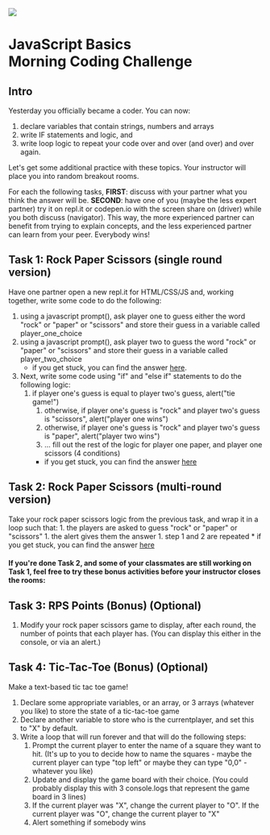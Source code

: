 ![](https://i.imgur.com/hGEeDR1.png)

# JavaScript Basics <br> Morning Coding Challenge

## Intro

Yesterday you officially became a coder. You can now:

1. declare variables that contain strings, numbers and arrays
1. write IF statements and logic, and
1. write loop logic to repeat your code over and over (and over) and over again.

Let's get some additional practice with these topics. Your instructor will place you into random breakout rooms. 

For each the following tasks, <b>FIRST</b>: discuss with your partner what you think the answer will be. 
<b>SECOND</b>: have one of you (maybe the less expert partner) try it on repl.it or codepen.io with the screen share on (driver) while you both discuss (navigator). This way, the more
experienced partner can benefit from trying to explain concepts, and the less experienced partner can learn from your peer. Everybody wins!

## Task 1:  Rock Paper Scissors (single round version)

Have one partner open a new repl.it for HTML/CSS/JS and, working together, write some code to do the following:

1. using a javascript prompt(), ask player one to guess either the word "rock" or "paper" or "scissors" and store their guess in a variable called player_one_choice
1. using a javascript prompt(), ask player two to guess the word "rock" or "paper" or "scissors" and store their guess in a variable called player_two_choice
    * if you get stuck, you can find the answer <a href="w01/d3/d3-morning-coding-challenge-hint1.md">here</a>.
1. Next, write some code using "if" and "else if" statements to do the following logic:
    1. if player one's guess is equal to player two's guess, alert("tie game!")
		1. otherwise, if player one's guess is "rock" and player two's guess is "scissors", alert("player one wins")
		1. otherwise, if player one's guess is "rock" and player two's guess is "paper", alert("player two wins")
		1. ... fill out the rest of the logic for player one paper, and player one scissors (4 conditions)
        * if you get stuck, you can find the answer <a href="w01/d3/d3-morning-coding-challenge-hint2.md">here</a>

## Task 2: Rock Paper Scissors (multi-round version)

Take your rock paper scissors logic from the previous task, and wrap it in a loop such that:
    1. the players are asked to guess "rock" or "paper" or "scissors"
    1. the alert gives them the answer
    1. step 1 and 2 are repeated
        * if you get stuck, you can find the answer <a href="w01/d3/d3-morning-coding-challenge-hint3.md">here</a>

#### If you're done Task 2, and some of your classmates are still working on Task 1, feel free to try these bonus activities before your instructor closes the rooms:

## Task 3: RPS Points (Bonus) (Optional)

1. Modify your rock paper scissors game to display, after each round,  the number of points that each player has. (You can display this either in the console, or via an alert.)

## Task 4: Tic-Tac-Toe (Bonus) (Optional)

Make a text-based tic tac toe game!

1. Declare some appropriate variables, or an array, or 3 arrays (whatever you like) to store the state of a tic-tac-toe game
1. Declare another variable to store who is the currentplayer, and set this to "X" by default.
1. Write a loop that will run forever and that will do the following steps:
    1. Prompt the current player to enter the name of a square they want to hit. (It's up to you to decide how to name the squares - maybe the current player can type "top left" or maybe they can type "0,0" - whatever you like)
    1. Update and display the game board with their choice. (You could probably display this with 3 console.logs that represent the game board in 3 lines)
    1. If the current player was "X", change the current player to "O". If the current player was "O", change the current player to "X"
    1. Alert something if somebody wins
